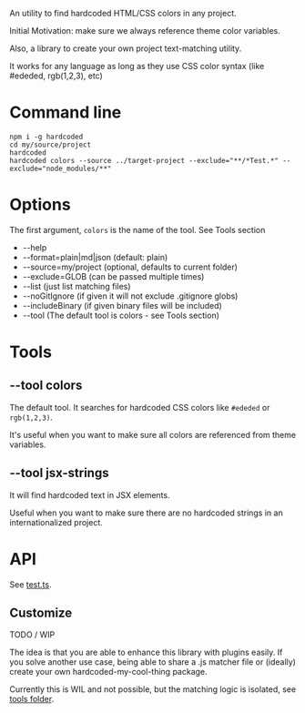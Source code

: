 An utility to find hardcoded HTML/CSS colors in any project.

Initial Motivation: make sure we always reference theme color variables. 

Also, a library to create your own project text-matching utility.

It works for any language as long as they use CSS color syntax (like #ededed, rgb(1,2,3), etc)

# Command line

```
npm i -g hardcoded
cd my/source/project
hardcoded
hardcoded colors --source ../target-project --exclude="**/*Test.*" --exclude="node_modules/**"
```

# Options

The first argument, `colors` is the name of the tool. See Tools section

 * --help
 * --format=plain|md|json (default: plain)
 * --source=my/project    (optional, defaults to current folder)
 * --exclude=GLOB         (can be passed multiple times)
 * --list                 (just list matching files)
 * --noGitIgnore          (if given it will not exclude .gitignore globs)
 * --includeBinary        (if given binary files will be included)
 * --tool                 (The default tool is colors - see Tools section)

# Tools

##  --tool colors

The default tool. It searches for hardcoded CSS colors like `#ededed` or `rgb(1,2,3)`.

It's useful when you want to make sure all colors are referenced from theme variables.

##  --tool jsx-strings

It will find hardcoded text in JSX elements.

Useful when you want to make sure there are no hardcoded strings in an internationalized project.

# API

See [test.ts](spec/assets/api-client-test/src/test.ts).

## Customize

TODO / WIP

The idea is that you are able to enhance this library with plugins easily. If you solve another use case, being able to share a .js matcher file or (ideally) create your own hardcoded-my-cool-thing package.

Currently this is WIL and not possible, but the matching logic is isolated, see [tools folder](src/tools).
